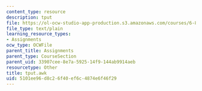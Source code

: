 ```yaml
---
content_type: resource
description: tput
file: https://ol-ocw-studio-app-production.s3.amazonaws.com/courses/6-829-computer-networks-fall-2002/5101ee96d8c26f40ef6c4874e6f46f29_tput.awk
file_type: text/plain
learning_resource_types:
- Assignments
ocw_type: OCWFile
parent_title: Assignments
parent_type: CourseSection
parent_uid: 33907cee-8e7a-5925-14f9-144ab9914aeb
resourcetype: Other
title: tput.awk
uid: 5101ee96-d8c2-6f40-ef6c-4874e6f46f29
---
```

